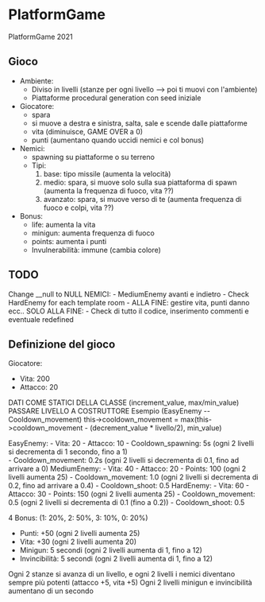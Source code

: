 # PlatformGame

PlatformGame 2021

## Gioco
- Ambiente:
  - Diviso in livelli (stanze per ogni livello --> poi ti muovi con l'ambiente)
  - Piattaforme procedural generation con seed iniziale
- Giocatore:
  - spara
  - si muove a destra e sinistra, salta, sale e scende dalle piattaforme
  - vita (diminuisce, GAME OVER a 0)
  - punti (aumentano quando uccidi nemici e col bonus)
- Nemici:
  - spawning su piattaforme o su terreno
  - Tipi:
	  1. base: tipo missile (aumenta la velocità)
	  2. medio: spara, si muove solo sulla sua piattaforma di spawn (aumenta la frequenza di fuoco, vita ??)
	  3. avanzato: spara, si muove verso di te (aumenta frequenza di fuoco e colpi, vita ??)
- Bonus:
  - life: aumenta la vita
  - minigun: aumenta frequenza di fuoco
  - points: aumenta i punti
  - Invulnerabilità: immune (cambia colore)

## TODO
Change __null to NULL
NEMICI:
	- MediumEnemy avanti e indietro
	- Check HardEnemy for each template room
	- ALLA FINE: gestire vita, punti danno ecc..
SOLO ALLA FINE:
	- Check di tutto il codice, inserimento commenti e eventuale redefined

## Definizione del gioco

Giocatore:
- Vita: 200
- Attacco: 20

DATI COME STATICI DELLA CLASSE (increment_value, max/min_value)
PASSARE LIVELLO A COSTRUTTORE
Esempio (EasyEnemy -- Cooldown_movement)
	this->cooldown_movement = max(this->cooldown_movement - (decrement_value * livello/2), min_value)

EasyEnemy:
	- Vita: 20
	- Attacco: 10
	- Cooldown_spawning: 5s (ogni 2 livelli si decrementa di 1 secondo, fino a 1)				
	- Cooldown_movement: 0.2s (ogni 2 livelli si decrementa di 0.1, fino ad arrivare a 0)
MediumEnemy:
	- Vita: 40
	- Attacco: 20
	- Points: 100 (ogni 2 livelli aumenta 25)
	- Cooldown_movement: 1.0 (ogni 2 livelli si decrementa di 0.2, fino ad arrivare a 0.4)
	- Cooldown_shoot: 0.5
HardEnemy:
	- Vita: 60
	- Attacco: 30
	- Points: 150 (ogni 2 livelli aumenta 25)
	- Cooldown_movement: 0.5 (ogni 2 livelli si decrementa di 0.1 (fino a 0.2))
	- Cooldown_shoot: 0.5

4 Bonus:
(1: 20%, 2: 50%, 3: 10%, 0: 20%)
- Punti: +50 (ogni 2 livelli aumenta 25)
- Vita: +30 (ogni 2 livelli aumenta 20)
- Minigun: 5 secondi		(ogni 2 livelli aumenta di 1, fino a 12)
- Invincibilità: 5 secondi	(ogni 2 livelli aumenta di 1, fino a 12)

Ogni 2 stanze si avanza di un livello, e ogni 2 livelli i nemici diventano sempre più potenti (attacco +5, vita +5)
Ogni 2 livelli minigun e invincibilità aumentano di un secondo